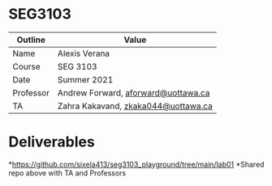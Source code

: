 # SEG3103

| Outline | Value |
| --- | --- |
| Name | Alexis Verana |
| Course | SEG 3103 |
| Date | Summer 2021 |
| Professor | Andrew Forward, aforward@uottawa.ca |
| TA | Zahra Kakavand, zkaka044@uottawa.ca |

# Deliverables
*https://github.com/sixela413/seg3103_playground/tree/main/lab01
*Shared repo above with TA and Professors
